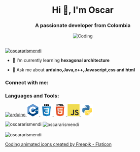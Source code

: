 
  <h1 align="center">Hi 👋, I'm Oscar</h1>
  <h3 align="center">A passionate developer from Colombia</h3>
  <div align="center">
    <img alt="Coding" width="20%" src="https://cdn-icons-gif.flaticon.com/9066/9066292.gif">
  </div>
  <br />



  
<p align="left"> <a href="https://github.com/ryo-ma/github-profile-trophy"><img src="https://github-profile-trophy.vercel.app/?username=oscararismendi" alt="oscararismendi" /></a> </p>


- 🌱 I’m currently learning **hexagonal architecture**

- 💬 Ask me about **arduino,Java,c++,Javascript,css and html**

<h3 align="left">Connect with me:</h3>
<p align="left">
</p>

<h3 align="left">Languages and Tools:</h3>
<p align="left"> <a href="https://www.arduino.cc/" target="_blank" rel="noreferrer"> <img src="https://cdn.worldvectorlogo.com/logos/arduino-1.svg" alt="arduino" width="40" height="40"/> </a> <a href="https://www.w3schools.com/cpp/" target="_blank" rel="noreferrer"> <img src="https://raw.githubusercontent.com/devicons/devicon/master/icons/cplusplus/cplusplus-original.svg" alt="cplusplus" width="40" height="40"/> </a> <a href="https://www.w3schools.com/css/" target="_blank" rel="noreferrer"> <img src="https://raw.githubusercontent.com/devicons/devicon/master/icons/css3/css3-original-wordmark.svg" alt="css3" width="40" height="40"/> </a> <a href="https://www.w3.org/html/" target="_blank" rel="noreferrer"> <img src="https://raw.githubusercontent.com/devicons/devicon/master/icons/html5/html5-original-wordmark.svg" alt="html5" width="40" height="40"/> </a> <a href="https://developer.mozilla.org/en-US/docs/Web/JavaScript" target="_blank" rel="noreferrer"> <img src="https://raw.githubusercontent.com/devicons/devicon/master/icons/javascript/javascript-original.svg" alt="javascript" width="40" height="40"/> </a> <a href="https://www.python.org" target="_blank" rel="noreferrer"> <img src="https://raw.githubusercontent.com/devicons/devicon/master/icons/python/python-original.svg" alt="python" width="40" height="40"/> </a> </p>

<p><img align="left" src="https://github-readme-stats.vercel.app/api/top-langs?username=oscararismendi&show_icons=true&locale=en&layout=compact" alt="oscararismendi" /></p>

<p>&nbsp;<img align="center" src="https://github-readme-stats.vercel.app/api?username=oscararismendi&show_icons=true&locale=en" alt="oscararismendi" /></p>

<p><img align="center" src="https://github-readme-streak-stats.herokuapp.com/?user=oscararismendi&" alt="oscararismendi" /></p>
<a href="https://www.flaticon.com/free-animated-icons/coding" title="coding animated icons">Coding animated icons created by Freepik - Flaticon</a>
